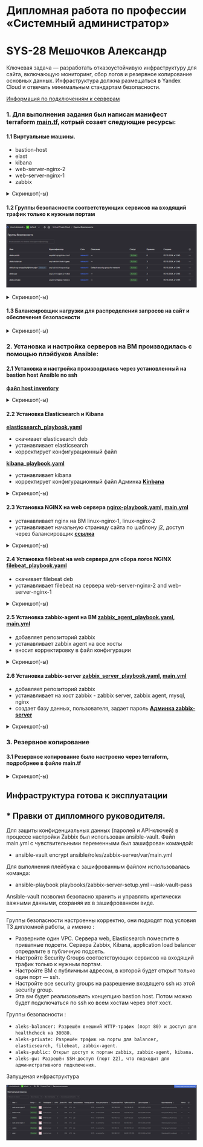 #  Дипломная работа по профессии «Системный администратор»
# SYS-28 Мешочков Александр

Ключевая задача — разработать отказоустойчивую инфраструктуру для сайта, включающую мониторинг, сбор логов и резервное копирование основных данных. Инфраструктура должна размещаться в Yandex Cloud и отвечать минимальным стандартам безопасности.

[Информация по подключениям к серверам](https://github.com/negodyai86/DiplomAdmin/blob/main/Данные%20по%20подключениям.md)

### 1\. Для выполнения задания был написан манифест terraform [main.tf](https://github.com/negodyai86/DiplomAdmin/blob/main/terraform/main.tf), котрый созает следующие ресурсы:

#### 1.1 Виртуальные машины.

  - bastion-host
  - elast
  - kibana
  - web-server-nginx-2
  - web-server-nginx-1
  - zabbix

<details>
<summary> Скриншот(-ы) </summary>

![01_vm](https://github.com/negodyai86/DiplomAdmin/blob/main/img/VM_Cloud.png)

</details>


</details>

#### 1.2 Группы безопасности соответствующих сервисов на входящий трафик только к нужным портам

![09_20SG](https://github.com/negodyai86/DiplomAdmin/blob/main/img/группы_безопасности.png)

<details>
<summary> Скриншот(-ы) </summary>

![09_20SG](https://github.com/negodyai86/DiplomAdmin/blob/main/img/группы_безопасности_1.png)

</details>

#### 1.3 Балансировщик нагрузки для распределения запросов на сайт и обеспечения безопасности

<details>
<summary> Скриншот(-ы) </summary>

![02_target-group](https://github.com/negodyai86/DiplomAdmin/blob/main/img/целевые_группы.png)

![03_backend-group](https://github.com/negodyai86/DiplomAdmin/blob/main/img/группы_бэкендов.png)

![7](https://github.com/negodyai86/DiplomAdmin/blob/main/img/карта_балансировки.png)

![7](https://github.com/negodyai86/DiplomAdmin/blob/main/img/балансировщик.png)

![7](https://github.com/negodyai86/DiplomAdmin/blob/main/img/целевые_группы_1.png)

![7](https://github.com/negodyai86/DiplomAdmin/blob/main/img/балансировщик_1.png)

</details>

### 2. Установка и настройка серверов на ВМ производилась с помощью плэйбуков  Ansible:

#### 2.1 Установка и настройка производилась через установленный на bastion host Ansible по ssh 

**[файл host inventory](https://github.com/negodyai86/DiplomAdmin/blob/main/ansible/hosts)**  

<details>
<summary> Скриншот(-ы) </summary>

![00_Bastion-host](https://github.com/negodyai86/DiplomAdmin/blob/main/img/ansible_ping.png)

</details>


####  2.2 Установка Elasticsearch и Kibana 

**[elasticsearch_playbook.yaml](https://github.com/negodyai86/DiplomAdmin/blob/main/ansible/elastik_playbook.yaml)**

* скачивает elasticsearch deb
* устанавливает elasticsearch
* корректирует конфигурационный файл

**[kibana_playbook.yaml](https://github.com/negodyai86/DiplomAdmin/blob/main/ansible/kibana_playbook.yaml)**

* устанавливает kibana
* корректирует конфигурационный файл
    Админка **[Kinbana](http://178.154.220.202:5601)**
   
<details>
<summary> Скриншот(-ы) </summary>

![28_ install](https://github.com/negodyai86/DiplomAdmin/blob/main/img/kibana.png)
![28_ install](https://github.com/negodyai86/DiplomAdmin/blob/main/img/elast.png)
![28_ install](https://github.com/negodyai86/DiplomAdmin/blob/main/img/kibana1.png) 
![28_ install](https://github.com/negodyai86/DiplomAdmin/blob/main/img/kibana2.png) 
 *</details>

####  2.3 Установка NGINX на web сервера [nginx-playbook.yaml](https://github.com/negodyai86/DiplomAdmin/blob/main/ansible/nginx-playbook.yaml), [main.yml](https://github.com/negodyai86/DiplomAdmin/blob/main/ansible/roles/nginx/tasks/main.yml)

* устанавливает nginx на ВМ linux-nginx-1, linux-nginx-2
* устанавливает начальную страницу сайта по шаблону j2, доступ через балансировщик **[ссылка](http://89.169.145.0:80)**

<details>
<summary> Скриншот(-ы) </summary>

![21_ install_nginx](https://github.com/negodyai86/DiplomAdmin/blob/main/img/nginx_1.png)

![22_ install_nginx](https://github.com/negodyai86/DiplomAdmin/blob/main/img/nginx_2.png)

![23_ install_nginx](https://github.com/negodyai86/DiplomAdmin/blob/main/img/nginx_3.png)

</details>

#### 2.4 Установка filebeat на web сервера для сбора логов NGINX [filebeat_playbook.yaml](https://github.com/negodyai86/DiplomAdmin/blob/main/ansible/filebeat_playbook.yaml)

* скачивает filebeat deb
* устанавливает filebeat на сервера web-server-nginx-2 and web-server-nginx-1

<details>
<summary> Скриншот(-ы) </summary>

![28_20](https://github.com/negodyai86/DiplomAdmin/blob/main/img/filebeat.png)

</details>

#### 2.5 Установка zabbix-agent на ВМ [zabbix_agent_playbook.yaml](https://github.com/negodyai86/DiplomAdmin/blob/main/ansible/zabbix_agent_playbook.yaml), [main.yml](https://github.com/negodyai86/DiplomAdmin/blob/main/ansible/roles/zabbix-agent/tasks/main.yml)
  - добавляет репозиторий zabbix
  - устанавливает zabbix agent на все хосты
  - вносит корректировку в файл конфигурации  


<details>
<summary> Скриншот(-ы) </summary>

![25_install_zabbix_agent](https://github.com/negodyai86/DiplomAdmin/blob/main/img/zabbix_agent_1.png)
![25_install_zabbix_agent](https://github.com/negodyai86/DiplomAdmin/blob/main/img/zabbix_agent_2.png)

</details>

#### 2.6 Установка zabbix-server [zabbix_server_playbook.yaml](https://github.com/negodyai86/DiplomAdmin/blob/main/ansible/zabbix_server_playbook.yaml), [main.yml](https://github.com/negodyai86/DiplomAdmin/blob/main/ansible/roles/zabbix-server/tasks/main.yml)
  
  - добавляет репозиторий zabbix
  - устанавливает на хост zabbix -  zabbix server, zabbix agent, mysql, nginx
  - создает базу данных, пользователя, задает пароль
**[Админка zabbix-server](http://89.169.144.127:8080)**

<details>
<summary> Скриншот(-ы) </summary>

![24_install_zabbix_server](https://github.com/negodyai86/DiplomAdmin/blob/main/img/zabbix_server_1.png)

![26_ installzabbix_server](https://github.com/negodyai86/DiplomAdmin/blob/main/img/zabbix_server_2.png)

![27_ installzabbix_server](https://github.com/negodyai86/DiplomAdmin/blob/main/img/zabbix.png)

### Настраиваем дешборды с отображением метрик, минимальный набор — по принципу USE (Utilization, Saturation, Errors) для CPU, RAM, диски, сеть, http запросов к веб-серверам.

![27_ installzabbix_server](https://github.com/negodyai86/DiplomAdmin/blob/main/img/zabbix1.png)

</details>

### 3. Резервное копирование 
#### 3.1 Резервное копирование было настроено через terraform, подробрнее в файле main.tf

<details>
<summary> Скриншот(-ы) </summary>

![99_Snapshot_1](https://github.com/negodyai86/DiplomAdmin/blob/main/img/снимок.png)


</details>

## Инфраструктура готова к эксплуатации

## * Правки от дипломного руководителя.

Для защиты конфиденциальных данных (паролей и API-ключей) в процессе настройки Zabbix был использован ansible-vault. Файл main.yml с чувствительными переменными был зашифрован командой:

* ansible-vault encrypt ansible/roles/zabbix-server/var/main.yml

Для выполнения плейбука с зашифрованным файлом использовалась команда:

* ansible-playbook playbooks/zabbix-server-setup.yml --ask-vault-pass

Ansible-vault позволил безопасно хранить и управлять критически важными данными, сохраняя их в зашифрованном виде.

------------------------------------------------


Группы безопасности настроенны корректно, они подходят под условия ТЗ дипломной работы, а именно :

- Разверните один VPC. Сервера web, Elasticsearch поместите в приватные подсети. Сервера Zabbix, Kibana, application load balancer определите в публичную подсеть.
- Настройте Security Groups соответствующих сервисов на входящий трафик только к нужным портам.
- Настройте ВМ с публичным адресом, в которой будет открыт только один порт — ssh. 
- Настройте все security groups на разрешение входящего ssh из этой security group. 
- Эта вм будет реализовывать концепцию bastion host. Потом можно будет подключаться по ssh ко всем хостам через этот хост.

Группы безопасности : 

- `aleks-balancer: Разрешён внешний HTTP-трафик (порт 80) и доступ для healthcheck на 30080.`
- `aleks-private: Разрешён трафик на порты для balancer, elasticsearch, filebeat, zabbix-agent.`
- `aleks-public: Открыт доступ к портам zabbix, zabbix-agent, kibana.`
- `aleks-gw: Разрешён SSH-доступ (порт 22), что подходит для административного подключения.`

<summary> Запущеная инфраструктура </summary>
</details>

![09_20SG](https://github.com/negodyai86/DiplomAdmin/blob/main/img/Вирт_машины.png)